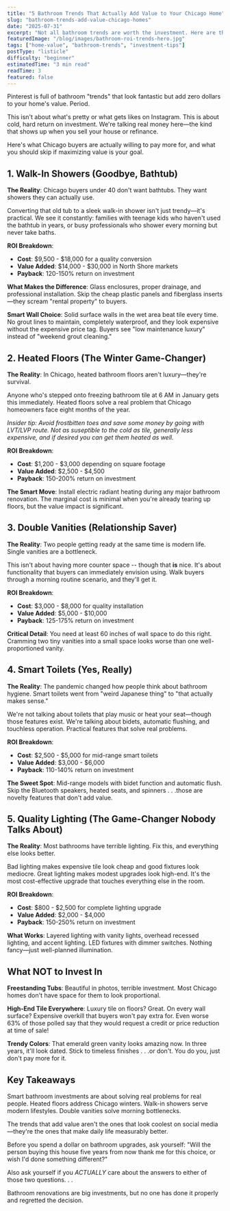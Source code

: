```yaml
---
title: "5 Bathroom Trends That Actually Add Value to Your Chicago Home"
slug: "bathroom-trends-add-value-chicago-homes"
date: "2025-07-31"
excerpt: "Not all bathroom trends are worth the investment. Here are the five upgrades that Chicago buyers actually pay more for."
featuredImage: "/blog/images/bathroom-roi-trends-hero.jpg"
tags: ["home-value", "bathroom-trends", "investment-tips"]
postType: "listicle"
difficulty: "beginner"
estimatedTime: "3 min read"
readTime: 3
featured: false
---
```

Pinterest is full of bathroom "trends" that look fantastic but add zero dollars to your home's value. Period.

This isn't about what's pretty or what gets likes on Instagram. This is about cold, hard return on investment. We're talking real money here—the kind that shows up when you sell your house or refinance.

Here's what Chicago buyers are actually willing to pay more for, and what you should skip if maximizing value is your goal.

## 1. Walk-In Showers (Goodbye, Bathtub)

**The Reality**: Chicago buyers under 40 don't want bathtubs. They want showers they can actually use.

Converting that old tub to a sleek walk-in shower isn't just trendy—it's practical. We see it constantly: families with teenage kids who haven't used the bathtub in years, or busy professionals who shower every morning but never take baths.

**ROI Breakdown**:
- **Cost**: $9,500 - $18,000 for a quality conversion
- **Value Added**: $14,000 - $30,000 in North Shore markets
- **Payback**: 120-150% return on investment

**What Makes the Difference**: Glass enclosures, proper drainage, and professional installation. Skip the cheap plastic panels and fiberglass inserts—they scream "rental property" to buyers.

**Smart Wall Choice**: Solid surface walls in the wet area beat tile every time. No grout lines to maintain, completely waterproof, and they look expensive without the expensive price tag. Buyers see "low maintenance luxury" instead of "weekend grout cleaning."

## 2. Heated Floors (The Winter Game-Changer)

**The Reality**: In Chicago, heated bathroom floors aren't luxury—they're survival.

Anyone who's stepped onto freezing bathroom tile at 6 AM in January gets this immediately. Heated floors solve a real problem that Chicago homeowners face eight months of the year.

*Insider tip: Avoid frostbitten toes and save some money by going with LVT/LVP route. Not as suseptible to the cold as tile, generally less expensive, and if desired you can get them heated as well.*

**ROI Breakdown**:
- **Cost**: $1,200 - $3,000 depending on square footage
- **Value Added**: $2,500 - $4,500
- **Payback**: 150-200% return on investment

**The Smart Move**: Install electric radiant heating during any major bathroom renovation. The marginal cost is minimal when you're already tearing up floors, but the value impact is significant.

## 3. Double Vanities (Relationship Saver)

**The Reality**: Two people getting ready at the same time is modern life. Single vanities are a bottleneck.

This isn't about having more counter space -- though that **is** nice. It's about functionality that buyers can immediately envision using. Walk buyers through a morning routine scenario, and they'll get it.

**ROI Breakdown**:
- **Cost**: $3,000 - $8,000 for quality installation
- **Value Added**: $5,000 - $10,000
- **Payback**: 125-175% return on investment

**Critical Detail**: You need at least 60 inches of wall space to do this right. Cramming two tiny vanities into a small space looks worse than one well-proportioned vanity.

## 4. Smart Toilets (Yes, Really)

**The Reality**: The pandemic changed how people think about bathroom hygiene. Smart toilets went from "weird Japanese thing" to "that actually makes sense."

We're not talking about toilets that play music or heat your seat—though those features exist. We're talking about bidets, automatic flushing, and touchless operation. Practical features that solve real problems.

**ROI Breakdown**:
- **Cost**: $2,500 - $5,000 for mid-range smart toilets
- **Value Added**: $3,000 - $6,000
- **Payback**: 110-140% return on investment

**The Sweet Spot**: Mid-range models with bidet function and automatic flush. Skip the Bluetooth speakers, heated seats, and spinners . . .those are novelty features that don't add value.

## 5. Quality Lighting (The Game-Changer Nobody Talks About)

**The Reality**: Most bathrooms have terrible lighting. Fix this, and everything else looks better.

Bad lighting makes expensive tile look cheap and good fixtures look mediocre. Great lighting makes modest upgrades look high-end. It's the most cost-effective upgrade that touches everything else in the room.

**ROI Breakdown**:
- **Cost**: $800 - $2,500 for complete lighting upgrade
- **Value Added**: $2,000 - $4,000
- **Payback**: 150-250% return on investment

**What Works**: Layered lighting with vanity lights, overhead recessed lighting, and accent lighting. LED fixtures with dimmer switches. Nothing fancy—just well-planned illumination.

## What NOT to Invest In

**Freestanding Tubs**: Beautiful in photos, terrible investment. Most Chicago homes don't have space for them to look proportional.

**High-End Tile Everywhere**: Luxury tile on floors? Great. On every wall surface? Expensive overkill that buyers won't pay extra for. Even worse 63% of those polled say that they would request a credit or price reduction at time of sale!

**Trendy Colors**: That emerald green vanity looks amazing now. In three years, it'll look dated. Stick to timeless finishes . . .or don't. You do you, just don't pay more for it.

## Key Takeaways

Smart bathroom investments are about solving real problems for real people. Heated floors address Chicago winters. Walk-in showers serve modern lifestyles. Double vanities solve morning bottlenecks.

The trends that add value aren't the ones that look coolest on social media—they're the ones that make daily life measurably better.

Before you spend a dollar on bathroom upgrades, ask yourself: 
"Will the person buying this house five years from now thank me for this choice, or wish I'd done something different?"

Also ask yourself if you *ACTUALLY* care about the answers to either of those two questions.  . .

Bathroom renovations are big investments, but no one has done it properly and regretted the decision.
